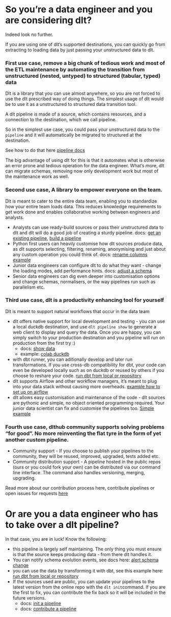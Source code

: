 # So you’re a data engineer and you are considering dlt?

Indeed look no further.

If you are using one of dlt’s supported destinations, you can quickly go from extracting to loading data by just passing your unstructured data to dlt.

### First use case, remove a big chunk of tedious work and most of the ETL maintenance by automating the transition from unstructured (nested, untyped) to structured (tabular, typed) data

Dlt is a library that you can use almost anywhere, so you are not forced to use the dlt prescribed way of doing things. The simplest usage of dlt would be to use it as a unstructured to structured data transition tool.

A dlt pipeline is made of a source, which contains resources, and a connection to the destination, which we call pipeline.

So in the simplest use case, you could pass your unstructured data to the `pipeline` and it will automatically be migrated to structured at the destination.

See how to do that here [pipeline docs](./general-usage/pipeline)

The big advantage of using dlt for this is that it automates what is otherwise an error prone and tedious operation for the data engineer. What’s more, dlt can migrate schemas, removing now only development work but most of the maintenance work as well.

### Second use case, A library to empower everyone on the team.

Dlt is meant to cater to the entire data team, enabling you to standardize how your entire team loads data. This reduces knowledge requirements to get work done and enables collaborative working between engineers and analysts.

- Analysts can use ready-build sources or pass their unstructured data to dlt and dlt will do a good job of creating a sturdy pipeline.  docs: [get an existing pipeline](./walkthroughs/add-a-pipeline), [build a pipeline](./walkthroughs/create-a-pipeline)
- Python first users can heavily customise how dlt sources produce data, as dlt supports selecting, filtering, renaming, anonymising and just about any custom operation you could think of. docs: [rename columns example](./customizations/customizing-pipelines/renaming_columns)
- Junior data engineers can configure dlt to do what they want - change the loading modes, add performance hints. docs:  [adjust a schema](./walkthroughs/adjust-a-schema)
- Senior data engineers can dig even deeper into customisation options and change schemas, normalisers, or the way pipelines run such as parallelism etc.

### Third use case, dlt is a productivity enhancing tool for yourself

Dlt is meant to support natural workflows that occur in the data team

- dlt offers native support for local development and testing - you can use a local duckdb destination, and use `dlt pipeline show` to generate a web client to display and query the data. Once you are happy, you can simply switch to your production destination and you pipeline will run on production from the first try :)
  - docs:  [show data](./using-loaded-data/exploring-the-data)
  - example: [colab duckdb](https://colab.research.google.com/drive/1NfSB1DpwbbHX9_t5vlalBTf13utwpMGx?usp=sharing)
- with dbt runner, you can aditionally develop and later run transformations. If you use cross-db compatibility for dbt, your code can even be developed locally such as on duckdb or reused by others if you choose to reshare your code. [run dbt from local or repository](./using-loaded-data/transforming-the-data)
- dlt supports Airflow and other workflow managers, it’s meant to plug into your data stack without causing more overheads. [example how to set up on airflow](./running-in-production/orchestrators/airflow-gcp-cloud-composer)
- dlt allows easy customisation and maintenance of the code - dlt sources are pythonic and simple, no object oriented programming required. Your junior data scientist can fix and customise the pipelines too. [Simple example](https://github.com/dlt-hub/pipelines/blob/master/pipelines/strapi/strapi.py)

### Fourth use case, dlthub community supports solving problems “for good”. No more reinventing the flat tyre in the form of yet another custom pipeline.

- Community support - If you choose to publish your pipelines to the community, they will be reused, improved, upgraded, tests added etc.
- Community distribution support - A pipeline hosted in the public repos (ours or you could fork your own) can be distributed via our command line interface. The command also handles versioning, merging, upgrading.

Read more about our contribution process here, contribute pipelines or open issues for requests [here ](https://github.com/dlt-hub/pipelines)

# Or are you a data engineer who has to take over a dlt pipeline?

In that case, you are in luck! Know the following:

- this pipeline is largely self maintaining. The only thing you must ensure is that the source keeps producing data - from there dlt handles it.
- You can notify schema evolution events, see docs here: [alert schema change](./running-in-production/running#inspect-save-and-alert-on-schema-changes)
- you can use the data by transforming it with dbt, see this example here: [run dbt from local or repository](./using-loaded-data/transforming-the-data)
- If the sources used are public, you can update your pipelines to the latest version from the online repo with the `dlt init`command. If you are the first to fix, you can contribute the fix back so it will be included in the future versions.
  - docs: [init a pipeline](./reference/command-line-interface#dlt-init)
  - docs: [contribute a pipeline](https://github.com/dlt-hub/pipelines)